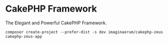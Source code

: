 # CakePHP Framework

The Elegant and Powerful CakePHP Framework.

```
composer create-project --prefer-dist -s dev imaginaerum/cakephp-zeus cakephp-zeus-app
```
